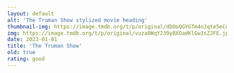 ```yaml
---
layout: default
alt: 'The Truman Show stylized movie heading'
thumbnail-img: https://image.tmdb.org/t/p/original/dD0oQGYGTm4oJqte5eCuRtjQtV7.png
img: https://image.tmdb.org/t/p/original/vuza0WqY239yBXOadKlGwJsZJFE.jpg
date: 2023-01-01
title: 'The Truman Show'
old: true
rating: good
---
```

